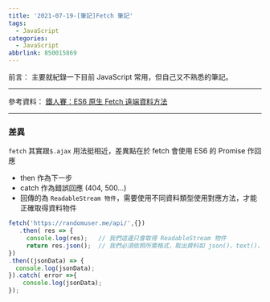 ```yaml
---
title: '2021-07-19-[筆記]Fetch 筆記'
tags:
  - JavaScript
categories:
  - JavaScript
abbrlink: 850015869
---
```

前言：
主要就紀錄一下目前 JavaScript 常用，但自己又不熟悉的筆記。
<!-- more -->
---
參考資料：
[鐵人賽：ES6 原生 Fetch 遠端資料方法](https://wcc723.github.io/javascript/2017/12/28/javascript-fetch/)

---
### 差異
`fetch` 其實跟`$.ajax` 用法挺相近，差異點在於
fetch 會使用 ES6 的 Promise 作回應

- then 作為下一步
- catch 作為錯誤回應 (404, 500…)
- 回傳的為 `ReadableStream 物件`，需要使用不同資料類型使用對應方法，才能正確取得資料物件

```jsx
fetch('https://randomuser.me/api/',{})
   .then( res => {
     console.log(res);   // 我們這邊只會取得 ReadableStream 物件
     return res.json();  // 我們必須依照所需格式，取出資料如 json()、text()、blob() 
})
.then((jsonData) => {
  console.log(jsonData);
}).catch( error =>{
    console.log(jsonData);
});
```